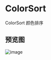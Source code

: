 # ColorSort
ColorSort 颜色排序

## 预览图
![image](https://git.poker/ZHOUYUANN/BlogBed/blob/master/colorsort.826tux6dkeg.gif)
